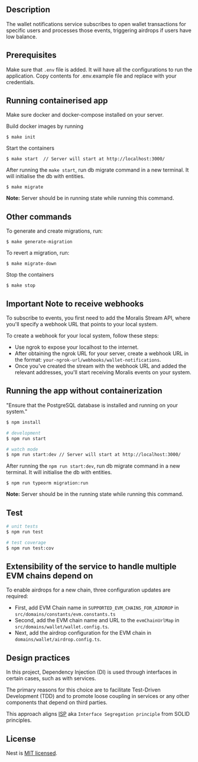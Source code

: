 ## Description

The wallet notifications service subscribes to open wallet transactions for specific users and processes those events, triggering airdrops if users have low balance.

## Prerequisites
Make sure that `.env` file is added. It will have all the configurations to run the application. Copy contents for .env.example file and replace with your credentials.

## Running containerised app
Make sure docker and docker-compose installed on your server. 

Build docker images by running
```shell
$ make init
```

Start the containers
```shell
$ make start  // Server will start at http://localhost:3000/
```
After running the `make start`, run db migrate command in a new terminal. It will initialise the db with entities. 
```shell
$ make migrate
```
**Note:** Server should be in running state while running this command.

## Other commands
To generate and create migrations, run:

```shell
$ make generate-migration
```

To revert a migration, run: 
```shell
$ make migrate-down
```

Stop the containers
```shell
$ make stop
```
## Important Note to receive webhooks
To subscribe to events, you first need to add the Moralis Stream API, where you'll specify a webhook URL that points to your local system. 

To create a webhook for your local system, follow these steps:
- Use ngrok to expose your localhost to the internet.
- After obtaining the ngrok URL for your server, create a webhook URL in the format: `your-ngrok-url/webhooks/wallet-notifications`.
- Once you've created the stream with the webhook URL and added the relevant addresses, you'll start receiving Moralis events on your system.

## Running the app without containerization
"Ensure that the PostgreSQL database is installed and running on your system."

```bash
$ npm install
```

```bash
# development
$ npm run start

# watch mode
$ npm run start:dev // Server will start at http://localhost:3000/
```

After running the `npm run start:dev`, run db migrate command in a new terminal. It will initialise the db with entities. 
```shell
$ npm run typeorm migration:run
```
**Note:** Server should be in the running state while running this command.


## Test

```bash
# unit tests
$ npm run test

# test coverage
$ npm run test:cov
```

## Extensibility of the service to handle multiple EVM chains depend on 

To enable airdrops for a new chain, three configuration updates are required:
- First, add EVM Chain name in `SUPPORTED_EVM_CHAINS_FOR_AIRDROP` in `src/domains/constants/evm.constants.ts`
- Second, add the EVM chain name and URL to the `evmChainUrlMap` in `src/domains/wallet/wallet.config.ts`. 
- Next, add the airdrop configuration for the EVM chain in `domains/wallet/airdrop.config.ts`.


## Design practices

In this project, Dependency Injection (DI) is used through interfaces in certain cases, such as with services. 

The primary reasons for this choice are to facilitate Test-Driven Development (TDD) and to promote loose coupling in services or any other components that depend on third parties.

This approach aligns [ISP](https://en.wikipedia.org/wiki/Interface_segregation_principle) aka `Interface Segregation principle` from SOLID principles.

## License

Nest is [MIT licensed](LICENSE).
